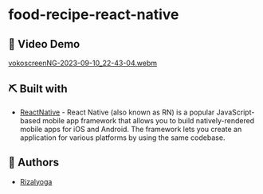 # food-recipe-react-native

## 🎥 Video Demo 
[vokoscreenNG-2023-09-10_22-43-04.webm](https://github.com/rizalyoga/food-recipe-react-native/assets/28485636/e355374a-19ba-4a97-aaa7-ed219672e47d)

## ⛏️ Built with
- [ReactNative](https://reactnative.dev/) - React Native (also known as RN) is a popular JavaScript-based mobile app framework that allows you to build natively-rendered mobile apps for iOS and Android. The framework lets you create an application for various platforms by using the same codebase.

## 👤 Authors

- [Rizalyoga](https://github.com/rizalyoga/)
